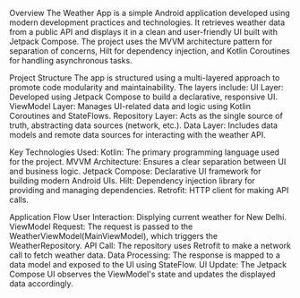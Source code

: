 Overview
The Weather App is a simple Android application developed using modern development practices and technologies. It retrieves weather data from a public API and displays it in a clean and user-friendly UI built with Jetpack Compose. 
The project uses the MVVM architecture pattern for separation of concerns, Hilt for dependency injection, and Kotlin Coroutines for handling asynchronous tasks.

Project Structure
The app is structured using a multi-layered approach to promote code modularity and maintainability. 
The layers include:
UI Layer: Developed using Jetpack Compose to build a declarative, responsive UI.
ViewModel Layer: Manages UI-related data and logic using Kotlin Coroutines and StateFlows.
Repository Layer: Acts as the single source of truth, abstracting data sources (network, etc.).
Data Layer: Includes data models and remote data sources for interacting with the weather API.

Key Technologies Used:
Kotlin: The primary programming language used for the project.
MVVM Architecture: Ensures a clear separation between UI and business logic.
Jetpack Compose: Declarative UI framework for building modern Android UIs.
Hilt: Dependency injection library for providing and managing dependencies.
Retrofit: HTTP client for making API calls.

Application Flow
User Interaction: Displying current weather for New Delhi.
ViewModel Request: The request is passed to the WeatherViewModel(MainViewModel), which triggers the WeatherRepository.
API Call: The repository uses Retrofit to make a network call to fetch weather data.
Data Processing: The response is mapped to a data model and exposed to the UI using StateFlow.
UI Update: The Jetpack Compose UI observes the ViewModel's state and updates the displayed data accordingly.
